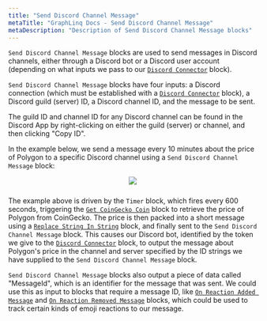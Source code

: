 ```yaml
---
title: "Send Discord Channel Message"
metaTitle: "GraphLinq Docs - Send Discord Channel Message"
metaDescription: "Description of Send Discord Channel Message blocks"
---
```

`Send Discord Channel Message` blocks are used to send messages in Discord channels, either through a Discord bot or a Discord user account (depending on what inputs we pass to our <a href="/blockTypes/39-discord/3-discordConnector"> `Discord Connector`</a> block).

 `Send Discord Channel Message` blocks have four inputs: a Discord connection (which must be established with a <a href="/blockTypes/39-discord/3-discordConnector"> `Discord Connector`</a> block), a Discord guild (server) ID, a Discord channel ID, and the message to be sent.

The guild ID and channel ID for any Discord channel can be found in the Discord App by right-clicking on either the guild (server) or channel, and then clicking "Copy ID".

In the example below, we send a message every 10 minutes about the price of Polygon to a specific Discord channel using a `Send Discord Channel Message` block:

<center>
<img src="https://i.imgur.com/8TxwFhI.png"
     style="margin-bottom:10px;" />
</center>

The example above is driven by the `Timer` block, which fires every 600 seconds, triggering the <a href="/blockTypes/29-coinGecko/1-getCoinGeckoCoin"> `Get CoinGecko Coin`</a> block to retrieve the price of Polygon from CoinGecko. The price is then packed into a short message using a <a href="/blockTypes/6-string/3-replaceStringInString"> `Replace String In String`</a> block, and finally sent to the `Send Discord Channel Message` block. This causes our Discord bot, identified by the token we give to the <a href="/blockTypes/39-discord/3-discordConnector"> `Discord Connector`</a> block, to output the message about Polygon's price in the channel and server specified by the ID strings we have supplied to the `Send Discord Channel Message` block.

 `Send Discord Channel Message` blocks also output a piece of data called "MessageId", which is an identifier for the message that was sent. We could use this  as input to blocks that require a message ID, like <a href="/blockTypes/39-discord/7-onReactionAddedMessage"> `On Reaction Added Message`</a> and <a href="/blockTypes/39-discord/8-onReactionRemovedMessage"> `On Reaction Removed Message`</a> blocks, which could be used to track certain kinds of emoji reactions to our message.
